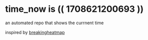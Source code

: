 # time_now is (( 1708621200693 ))

an automated repo that shows the currnent time

inspired by [breakingheatmap](https://github.com/breakingheatmap/breakingheatmap)